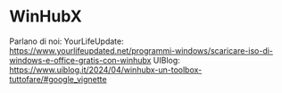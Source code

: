 # WinHubX

Parlano di noi:
YourLifeUpdate: https://www.yourlifeupdated.net/programmi-windows/scaricare-iso-di-windows-e-office-gratis-con-winhubx
UIBlog: https://www.uiblog.it/2024/04/winhubx-un-toolbox-tuttofare/#google_vignette
